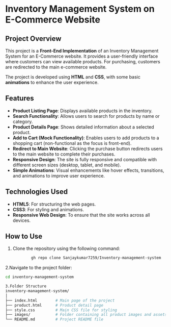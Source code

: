 # Inventory Management System on E-Commerce Website

## Project Overview

This project is a **Front-End Implementation** of an Inventory Management System for an E-Commerce website. It provides a user-friendly interface where customers can view available products. For purchasing, customers are redirected to the main e-commerce website.

The project is developed using **HTML** and **CSS**, with some basic **animations** to enhance the user experience.

## Features

- **Product Listing Page**: Displays available products in the inventory.
- **Search Functionality**: Allows users to search for products by name or category.
- **Product Details Page**: Shows detailed information about a selected product.
- **Add to Cart (Mock Functionality)**: Enables users to add products to a shopping cart (non-functional as the focus is front-end).
- **Redirect to Main Website**: Clicking the purchase button redirects users to the main website to complete their purchases.
- **Responsive Design**: The site is fully responsive and compatible with different screen sizes (desktop, tablet, and mobile).
- **Simple Animations**: Visual enhancements like hover effects, transitions, and animations to improve user experience.

## Technologies Used

- **HTML5**: For structuring the web pages.
- **CSS3**: For styling and animations.
- **Responsive Web Design**: To ensure that the site works across all devices.
  
## How to Use

1. Clone the repository using the following command:
   ```bash
           gh repo clone Sanjaykumar7259/Inventory-management-system
2.Navigate to the project folder:  
   ```bash
  cd inventory-management-system

3.Folder Structure
inventory-management-system/
│
├── index.html        # Main page of the project
├── product.html      # Product detail page
├── style.css         # Main CSS file for styling
├── images/           # Folder containing all product images and assets
└── README.md         # Project README file

   

